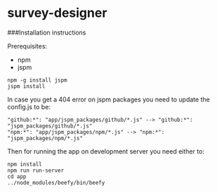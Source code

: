 # survey-designer


###Installation instructions

Prerequisites:
- npm
- jspm

```
npm -g install jspm
jspm install
```
In case you get a 404 error on jspm packages you need to update the config.js to be:

```
"github:*": "app/jspm_packages/github/*.js" --> "github:*": "jspm_packages/github/*.js" 
"npm:*": "app/jspm_packages/npm/*.js" --> "npm:*": "jspm_packages/npm/*.js"
```

Then for running the app on development server you need either to:

```
npm install
npm run run-server
cd app
../node_modules/beefy/bin/beefy
```
